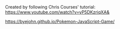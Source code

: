 Created by following Chris Courses' tutorial:
https://www.youtube.com/watch?v=yP5DKzriqXA&


 https://byejohn.github.io/Pokemon-JavaScript-Game/
